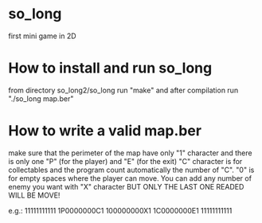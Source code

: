 # so_long
first mini game in 2D

# How to install and run so_long
from directory so_long2/so_long run "make" and after compilation run "./so_long map.ber"

# How to write a valid map.ber
make sure that the perimeter of the map have only "1" character and there is only one "P" (for the player) and "E" (for the exit) "C" character is for collectables and the program count automatically the number of "C". "0" is for empty spaces where the player can move. You can add any number of enemy you want with "X" character BUT ONLY THE LAST ONE READED WILL BE MOVE!

e.g.:	11111111111
		1P0000000C1
		100000000X1
		1C0000000E1
		11111111111